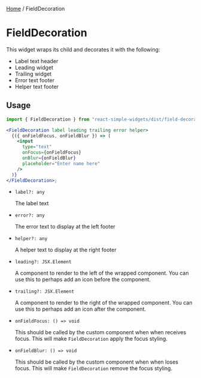 [Home](../../../README.md) / FieldDecoration

# FieldDecoration

This widget wraps its child and decorates it with the following:

- Label text header
- Leading widget
- Trailing widget
- Error text footer
- Helper text footer

## Usage

```jsx
import { FieldDecoration } from "react-simple-widgets/dist/field-decoration";

<FieldDecoration label leading trailing error helper>
  {({ onFieldFocus, onFieldBlur }) => (
    <input
      type="text"
      onFocus={onFieldFocus}
      onBlur={onFieldBlur}
      placeholder="Enter name here"
    />
  )}
</FieldDecoration>;
```

- `label?: any`

  The label text

- `error?: any`

  The error text to display at the left footer

- `helper?: any`

  A helper text to display at the right footer

- `leading?: JSX.Element`

  A component to render to the left of the wrapped component. You can use this to perhaps add an icon before the component.

- `trailing?: JSX.Element`

  A component to render to the right of the wrapped component. You can use this to perhaps add an icon after the component.

- `onFieldFocus: () => void`

  This should be called by the custom component when when receives focus. This will make `FieldDecoration` apply the focus styling.

- `onFieldBlur: () => void`

  This should be called by the custom component when when loses focus. This will make `FieldDecoration` remove the focus styling.
